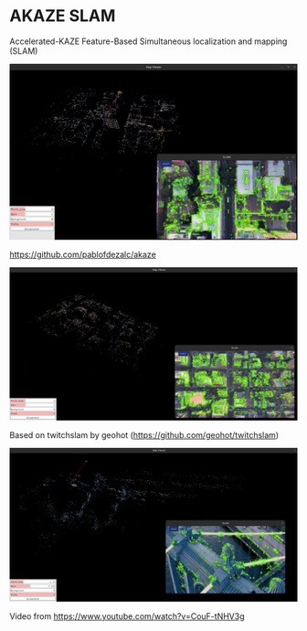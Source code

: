 # AKAZE SLAM
Accelerated-KAZE Feature-Based Simultaneous localization and mapping (SLAM)

![Screenshot 01](example01.png)

https://github.com/pablofdezalc/akaze

![Screenshot 02](example02.png)

Based on twitchslam by geohot (https://github.com/geohot/twitchslam)

![Screenshot 03](example03.png)

Video from https://www.youtube.com/watch?v=CouF-tNHV3g
